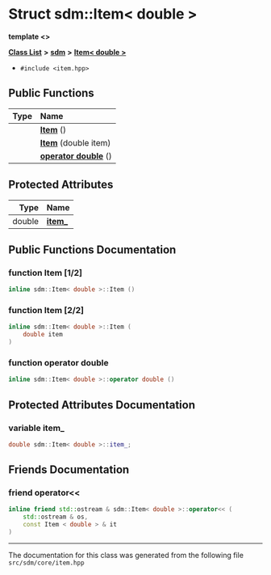 
<NavBar active_item_id="2"/>

# Struct sdm::Item&lt; double &gt;

**template &lt;&gt;**


[**Class List**](annotated.md) **>** [**sdm**](namespacesdm.md) **>** [**Item&lt; double &gt;**](structsdm_1_1Item_3_01double_01_4.md)





* `#include <item.hpp>`















## Public Functions

| Type | Name |
| ---: | :--- |
|   | [**Item**](structsdm_1_1Item_3_01double_01_4.md#function-item-1-2) () <br> |
|   | [**Item**](structsdm_1_1Item_3_01double_01_4.md#function-item-2-2) (double item) <br> |
|   | [**operator double**](structsdm_1_1Item_3_01double_01_4.md#function-operator-double) () <br> |




## Protected Attributes

| Type | Name |
| ---: | :--- |
|  double | [**item\_**](structsdm_1_1Item_3_01double_01_4.md#variable-item-)  <br> |




## Public Functions Documentation


### function Item [1/2]


```cpp
inline sdm::Item< double >::Item () 
```



### function Item [2/2]


```cpp
inline sdm::Item< double >::Item (
    double item
) 
```



### function operator double 


```cpp
inline sdm::Item< double >::operator double () 
```


## Protected Attributes Documentation


### variable item\_ 


```cpp
double sdm::Item< double >::item_;
```

## Friends Documentation



### friend operator&lt;&lt; 


```cpp
inline friend std::ostream & sdm::Item< double >::operator<< (
    std::ostream & os,
    const Item < double > & it
) 
```



------------------------------
The documentation for this class was generated from the following file `src/sdm/core/item.hpp`